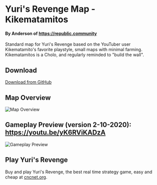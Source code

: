# Yuri's Revenge Map - Kikematamitos
#### By Anderson of https://republic.community
Standard map for Yuri's Revenge based on the YouTuber user Kikematamito's favorite playstyle, small maps with minimal farming. Kikematamitos is a Cholo, and regularly reminded to "build the wall".

## Download
[Download from GitHub](https://github.com/republic-development/Kikematamitos/releases)

## Map Overview
![Map Overview](https://github.com/republic-development/Kikematamitos/blob/master/%5B4%5D%20Kikematamitos.png?raw=true)

## Gameplay Preview (version 2-10-2020): https://youtu.be/yK6RViKADzA
![Gameplay Preview](https://i.imgur.com/NWdlspR.jpeg)

## Play Yuri's Revenge
Buy and play Yuri's Revenge, the best real time strategy game, easy and cheap at [cncnet.org](https://cncnet.org/yuris-revenge).
